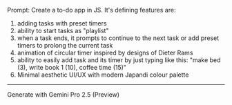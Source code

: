 Prompt:
Create a to-do app in JS. It's defining features are:
1. adding tasks with preset timers
2. ability to start tasks as "playlist"
3. when a task ends, it prompts to continue to the next task or add preset timers to prolong the current task
4. animation of circular timer inspired by designs of Dieter Rams
5. ability to easily add task and its timer by just typing like this: "make bed (3), write book 1 (10), coffee time (15)"
6. Minimal aesthetic UI/UX with modern Japandi colour palette

---
Generate with Gemini Pro 2.5 (Preview)
